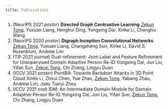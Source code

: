 ```yaml
---
title: Publications
---
```

1. (NeurIPS 2021 *poster*) **Directed Graph Contrastive Learning**
    <u>Zekun Tong</u>, Yuxuan Liang, Henghui Ding, Yongxing Dai, Xinke Li, Changhu Wang 
2. (NeurIPS 2020 *poster*) **Digraph Inception Convolutional Networks**
    <u>Zekun Tong</u>, Yuxuan Liang, Changsheng Sun, Xinke Li, David S. Rosenblum, Andrew Lim
3. (TIP 2021 *journal*) Dual-refinement: Joint Label and Feature Refinement for Unsupervised Domain Adaptive Person Re-ID
    Yongxing Dai, Jun Liu, Yifan Sun, <u>Zekun Tong</u>, Chi Zhang, Lingyu Duan
4. (ICCV 2021 *poster*) PointBA: Towards Backdoor Attacks in 3D Point Cloud
    Xinke Li, Zhirui Chen, Yue Zhao, <u>Zekun Tong</u>, Yabang Zhao, Andrew Lim, Joey Tianyi Zhou
5. (ICCV 2021 *oral*) IDM: An Intermediate Domain Module for Domain Adaptive Person Re-ID
    Yongxing Dai, Jun Liu, Yifan Sun, <u>Zekun Tong</u>, Chi Zhang, Lingyu Duan